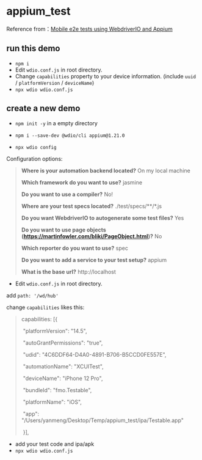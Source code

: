 # appium_test

Reference from：[Mobile e2e tests using WebdriverIO and Appium](https://dev.to/fmo91/mobile-e2e-tests-using-webdriverio-and-appium-4071)



## run this demo

- `npm i`
- Edit `wdio.conf.js` in root directory. 
- Change `capabilities` property to your device information. (include `uuid` / `platformVersion` / `deviceName`)
- `npx wdio wdio.conf.js`



## create a new demo

- `npm init -y` in a empty directory

- `npm i --save-dev @wdio/cli appium@1.21.0`

- `npx wdio config`

Configuration options:

> **Where is your automation backend located?** On my local machine
>
> **Which framework do you want to use?** jasmine
>
> **Do you want to use a compiler?** No!
>
> **Where are your test specs located?** ./test/specs/**/*.js
>
> **Do you want WebdriverIO to autogenerate some test files?** Yes
>
> **Do you want to use page objects (https://martinfowler.com/bliki/PageObject.html)?** No
>
> **Which reporter do you want to use?** spec
>
> **Do you want to add a service to your test setup?** appium
>
> **What is the base url?** http://localhost

- Edit `wdio.conf.js` in root directory.

add  `path: '/wd/hub'`

change `capabilities` likes this:

> capabilities: [{
>
> ​        "platformVersion": "14.5",
>
> ​        "autoGrantPermissions": "true",
>
> ​        "udid": "4C6DDF64-D4A0-4891-B706-B5CCD0FE557E",
>
> ​        "automationName": "XCUITest",
>
> ​        "deviceName": "iPhone 12 Pro",
>
> ​        "bundleId": "fmo.Testable",
>
> ​        "platformName": "iOS",
>
> ​        "app": "/Users/yanmeng/Desktop/Temp/appium_test/ipa/Testable.app"
>
> ​      }],

- add your test code and ipa/apk
- `npx wdio wdio.conf.js`

